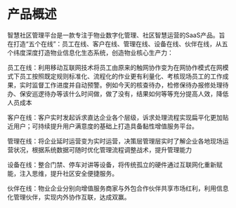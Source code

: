 # 产品概述

智慧社区管理平台是一款专注于物业数字化管理、社区智慧运营的SaaS产品。旨在打造“五个在线”：员工在线、客户在线、管理在线、设备在线、伙伴在线，从五个纬度深度打造物业信息化生态系统，创造物业核心生产力：

员工在线：利用移动互联网技术将员工由原来的触网协作变为在网协作模式在网模式下员工按照既定规则标准化、流程化的作业更有利量化、考核现场员工的工作成果，实时监督工作进度并自动预警。例如今天的核查待办，检修保待办报修处理待办、保安巡逻待办等该什么时间做，做了没有，结果如何等等充分提高人效，降低人员成本

客户在线：客户实时发起诉求直达企业各个层级，诉求处理流程实现扁平化更加贴近用户；可持续提升用户满意度的基础上打造具备黏性增值服务平台。

管理在线：将企业延时运营变为实时运营，决策层管理层实时了解企业各地现场运营状况，根据系统数据可随时优化管理流程调整战术，提升管理能力

设备在线：整合门禁、停车对讲等设备，将传统孤立的硬件通过互联网化重新赋能，注入思维，提升社区安全便捷服务。

伙伴在线：物业企业分别向增值服务商家与外包合作伙伴共享市场红利，利用信息化管理伙伴，实现内外协作互联，达成双赢。

